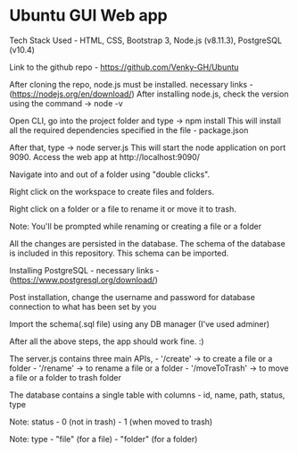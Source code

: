 # Ubuntu GUI Web app

 Tech Stack Used - HTML, CSS, Bootstrap 3, Node.js (v8.11.3), PostgreSQL (v10.4)

 Link to the github repo - https://github.com/Venky-GH/Ubuntu
 
 After cloning the repo, node.js must be installed.
 necessary links - (https://nodejs.org/en/download/)
 After installing node.js, check the version using the command -> node -v
 
 Open CLI, go into the project folder and type -> npm install
 This will install all the required dependencies specified in the file - package.json
 
 After that, type -> node server.js
 This will start the node application on port 9090. Access the web app at http://localhost:9090/
 
 Navigate into and out of a folder using "double clicks".
 
 Right click on the workspace to create files and folders.
 
 Right click on a folder or a file to rename it or move it to trash.
 
 Note: You'll be prompted while renaming or creating a file or a folder
 
 All the changes are persisted in the database. The schema of the database is included in this repository.
 This schema can be imported.
 
 Installing PostgreSQL - 
 necessary links - (https://www.postgresql.org/download/)
 
 Post installation, change the username and password for database connection to what has been set by you
 
 Import the schema(.sql file) using any DB manager (I've used adminer)
 
 After all the above steps, the app should work fine. :)
 
 The server.js contains three main APIs, 
    - '/create' -> to create a file or a folder
    - '/rename' -> to rename a file or a folder
    - '/moveToTrash' -> to move a file or a folder to trash folder
    
 The database contains a single table with columns - id, name, path, status, type
 
 Note: status - 0 (not in trash)
              - 1 (when moved to trash)
              
 Note: type - "file" (for a file)
            - "folder" (for a folder)
            
 